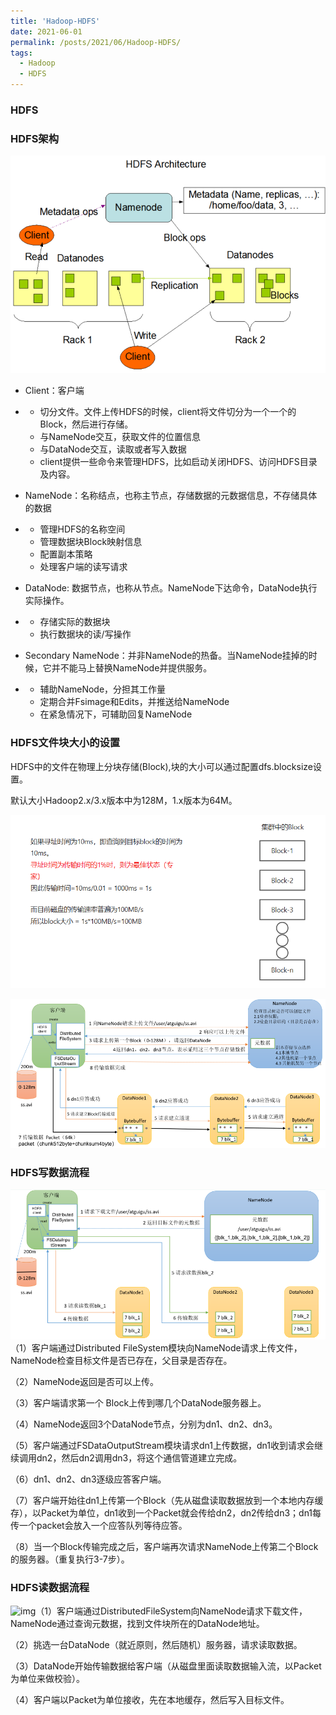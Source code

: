 ```yaml
---
title: 'Hadoop-HDFS'
date: 2021-06-01
permalink: /posts/2021/06/Hadoop-HDFS/
tags:
  - Hadoop
  - HDFS
---
```

### HDFS

### HDFS架构

![img](/images/Blog/Hadoop/Hadoop-1.png)

- Client：客户端

- - 切分文件。文件上传HDFS的时候，client将文件切分为一个一个的Block，然后进行存储。
  - 与NameNode交互，获取文件的位置信息
  - 与DataNode交互，读取或者写入数据
  - client提供一些命令来管理HDFS，比如启动关闭HDFS、访问HDFS目录及内容。

- NameNode：名称结点，也称主节点，存储数据的元数据信息，不存储具体的数据

- - 管理HDFS的名称空间
  - 管理数据块Block映射信息
  - 配置副本策略
  - 处理客户端的读写请求

- DataNode: 数据节点，也称从节点。NameNode下达命令，DataNode执行实际操作。

- - 存储实际的数据块
  - 执行数据块的读/写操作

- Secondary NameNode：并非NameNode的热备。当NameNode挂掉的时候，它并不能马上替换NameNode并提供服务。

- - 辅助NameNode，分担其工作量
  - 定期合并Fsimage和Edits，并推送给NameNode
  - 在紧急情况下，可辅助回复NameNode

### HDFS文件块大小的设置

HDFS中的文件在物理上分块存储(Block),块的大小可以通过配置dfs.blocksize设置。

默认大小Hadoop2.x/3.x版本中为128M，1.x版本为64M。

![img](/images/Blog/Hadoop/Hadoop-2.png)

![img](/images/Blog/Hadoop/Hadoop-3.png)

### HDFS写数据流程

![img](/images/Blog/Hadoop/Hadoop-4.png)（1）客户端通过Distributed FileSystem模块向NameNode请求上传文件，NameNode检查目标文件是否已存在，父目录是否存在。

（2）NameNode返回是否可以上传。

（3）客户端请求第一个 Block上传到哪几个DataNode服务器上。

（4）NameNode返回3个DataNode节点，分别为dn1、dn2、dn3。

（5）客户端通过FSDataOutputStream模块请求dn1上传数据，dn1收到请求会继续调用dn2，然后dn2调用dn3，将这个通信管道建立完成。

（6）dn1、dn2、dn3逐级应答客户端。

（7）客户端开始往dn1上传第一个Block（先从磁盘读取数据放到一个本地内存缓存），以Packet为单位，dn1收到一个Packet就会传给dn2，dn2传给dn3；dn1每传一个packet会放入一个应答队列等待应答。

（8）当一个Block传输完成之后，客户端再次请求NameNode上传第二个Block的服务器。（重复执行3-7步）。

### HDFS读数据流程

![img](/images/Blog/Hadoop/Hadoop-5.png)（1）客户端通过DistributedFileSystem向NameNode请求下载文件，NameNode通过查询元数据，找到文件块所在的DataNode地址。

（2）挑选一台DataNode（就近原则，然后随机）服务器，请求读取数据。

（3）DataNode开始传输数据给客户端（从磁盘里面读取数据输入流，以Packet为单位来做校验）。

（4）客户端以Packet为单位接收，先在本地缓存，然后写入目标文件。
